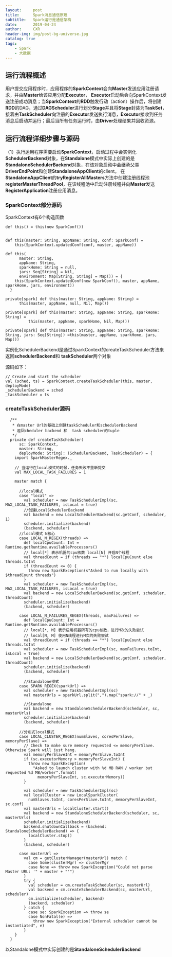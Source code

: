```yaml
---
layout:     post
title:      Spark消息通信原理
subtitle:   Spark运行是通信架构
date:       2019-04-24
author:     CXR
header-img: img/post-bg-universe.jpg
catalog: true
tags:
    - Spark
    - 大数据
---
```


## 运行流程概述
用户提交应用程序时，应用程序的**SparkContext**会向**Master**发送应用注册请求，并由**Master**给该应用分配**Executor**， **Executor**启动后会向SparkContext发送注册成功消息；当**SparkContext**的**RDD**触发行动（action）操作后，将创建**RDD**的DAG，通过**DAGScheduler**进行划分**Stage**并且将**Stage**封装为**TaskSet**，接着由**TaskScheduler**向注册的**Executor**发送执行消息，**Executor**接收到任务消息后启动并运行；最后当所有任务运行时，由**Driver**处理结果并回收资源。


## 运行流程详细步骤与源码

（1）执行运用程序需要启动**SparkContext**，启动过程中会实例化**SchedulerBackend**对象，在**Standalone**模式中实际上创建的是**StandaloneSchedulerBackend**对象，在该对象启动中会继承父类**DriverEndPoint**和创建**StandaloneAppClient**的client。
在**StandaloneAppClient**的**tryRegisterAllMasters**方法中创建注册线程池**registerMasterThreadPool**，在该线程池中启动注册线程并向**Master**发送**RegisterApplication**注册应用消息。

### SparkContext部分源码
SparkContext有6个构造函数
```
def this() = this(new SparkConf())


def this(master: String, appName: String, conf: SparkConf) =
    this(SparkContext.updatedConf(conf, master, appName))

def this(
      master: String,
      appName: String,
      sparkHome: String = null,
      jars: Seq[String] = Nil,
      environment: Map[String, String] = Map()) = {
    this(SparkContext.updatedConf(new SparkConf(), master, appName, sparkHome, jars, environment))
  }

private[spark] def this(master: String, appName: String) =
      this(master, appName, null, Nil, Map())

private[spark] def this(master: String, appName: String, sparkHome: String) =
          this(master, appName, sparkHome, Nil, Map())

private[spark] def this(master: String, appName: String, sparkHome: String, jars: Seq[String]) =this(master, appName, sparkHome, jars, Map())
```

实例化SchedulerBackend是通过SparkContext的createTaskScheduler方法来返回**schedulerBackend**和
**taskScheduler**两个对象

源码如下：
```
// Create and start the scheduler
val (sched, ts) = SparkContext.createTaskScheduler(this, master, deployMode)
_schedulerBackend = sched
_taskScheduler = ts
```

### createTaskScheduler源码

```
  /**
   * 在master Url的基础上创建taskScheduler和schedulerBackend
   * 返回cheduler backend 和  task scheduler的tuple
   */
  private def createTaskScheduler(
      sc: SparkContext,
      master: String,
      deployMode: String): (SchedulerBackend, TaskScheduler) = {
    import SparkMasterRegex._

    // 当运行在local模式的时候，任务失败不重新提交
    val MAX_LOCAL_TASK_FAILURES = 1

    master match {

      //local模式
      case "local" =>
        val scheduler = new TaskSchedulerImpl(sc, MAX_LOCAL_TASK_FAILURES, isLocal = true)
        //创建LocalSchedulerBackend
        val backend = new LocalSchedulerBackend(sc.getConf, scheduler, 1)
        scheduler.initialize(backend)
        (backend, scheduler)
      //local模式 N核心
      case LOCAL_N_REGEX(threads) =>
        def localCpuCount: Int = Runtime.getRuntime.availableProcessors()
        // local[*] 表示机器的cpu核数 local[N] 开启N个线程
        val threadCount = if (threads == "*") localCpuCount else threads.toInt
        if (threadCount <= 0) {
          throw new SparkException(s"Asked to run locally with $threadCount threads")
        }
        val scheduler = new TaskSchedulerImpl(sc, MAX_LOCAL_TASK_FAILURES, isLocal = true)
        val backend = new LocalSchedulerBackend(sc.getConf, scheduler, threadCount)
        scheduler.initialize(backend)
        (backend, scheduler)

      case LOCAL_N_FAILURES_REGEX(threads, maxFailures) =>
        def localCpuCount: Int = Runtime.getRuntime.availableProcessors()
        // local[*, M] 表示启用机器所有的cpu核数，进行M次的失败尝试
        // local[N, M] 使用N线程进行M次的失败尝试
        val threadCount = if (threads == "*") localCpuCount else threads.toInt
        val scheduler = new TaskSchedulerImpl(sc, maxFailures.toInt, isLocal = true)
        val backend = new LocalSchedulerBackend(sc.getConf, scheduler, threadCount)
        scheduler.initialize(backend)
        (backend, scheduler)

        //Standalone模式
      case SPARK_REGEX(sparkUrl) =>
        val scheduler = new TaskSchedulerImpl(sc)
        val masterUrls = sparkUrl.split(",").map("spark://" + _)

        //Standalone
        val backend = new StandaloneSchedulerBackend(scheduler, sc, masterUrls)
        scheduler.initialize(backend)
        (backend, scheduler)

      //分布式local模式
      case LOCAL_CLUSTER_REGEX(numSlaves, coresPerSlave, memoryPerSlave) =>
        // Check to make sure memory requested <= memoryPerSlave. Otherwise Spark will just hang.
        val memoryPerSlaveInt = memoryPerSlave.toInt
        if (sc.executorMemory > memoryPerSlaveInt) {
          throw new SparkException(
            "Asked to launch cluster with %d MB RAM / worker but requested %d MB/worker".format(
              memoryPerSlaveInt, sc.executorMemory))
        }

        val scheduler = new TaskSchedulerImpl(sc)
        val localCluster = new LocalSparkCluster(
          numSlaves.toInt, coresPerSlave.toInt, memoryPerSlaveInt, sc.conf)
        val masterUrls = localCluster.start()
        val backend = new StandaloneSchedulerBackend(scheduler, sc, masterUrls)
        scheduler.initialize(backend)
        backend.shutdownCallback = (backend: StandaloneSchedulerBackend) => {
          localCluster.stop()
        }
        (backend, scheduler)

      case masterUrl =>
        val cm = getClusterManager(masterUrl) match {
          case Some(clusterMgr) => clusterMgr
          case None => throw new SparkException("Could not parse Master URL: '" + master + "'")
        }
        try {
          val scheduler = cm.createTaskScheduler(sc, masterUrl)
          val backend = cm.createSchedulerBackend(sc, masterUrl, scheduler)
          cm.initialize(scheduler, backend)
          (backend, scheduler)
        } catch {
          case se: SparkException => throw se
          case NonFatal(e) =>
            throw new SparkException("External scheduler cannot be instantiated", e)
        }
    }
  }
```
以Standalone模式中实际创建的是**StandaloneSchedulerBackend**
